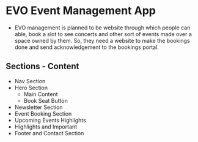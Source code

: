 # EVO Event Management App

- EVO management is planned to be website through which people can able, book a slot to see concerts and other sort of events made over a space owned by them. So, they need a website to make the bookings done and send acknowledgement to the bookings portal.

## Sections - Content

- Nav Section
- Hero Section
  - Main Content
  - Book Seat Button
- Newsletter Section
- Event Booking Section
- Upcoming Events Highlights
- Highlights and Important
- Footer and Contact Section
